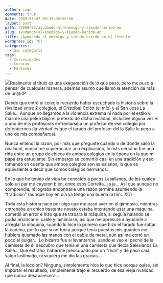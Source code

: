 ```yaml
---
author: ivan
comments: true
date: 2009-05-07 09:37:00+00:00
layout: post
path: /2009/05/ayudando-al-enemigo-y-siendo-herido-en
slug: ayudando-al-enemigo-y-siendo-herido-en
title: ¡Ayudando al enemigo y siendo herido en el intento!
wordpress_id: 767
categories:
  - Sin categoría
tags:
  - Curiosidades
  - Locuras
  - Personal
---
```


[![](http://ivan.campananaranjo.com/wp-content/uploads/2009/05/6404.jpg)](http://1.bp.blogspot.com/_T2UWuNJg3dQ/SgKVmAlsFbI/AAAAAAAABfI/Lh2Old4iezU/s1600-h/6404.jpg)Realmente el título es una exageración de lo que pasó, pero me puso a pensar de cualquier manera, además asumo que llamó la atención de más de un@ :P

Desde que entré al colegio recuerdo haber escuchado la historia sobre la rivalidad entre 2 colegios, el Cristóbal Colón (el mío) y el San José La Salle... Aunque no llegamos a la violencia extrema ni nada por el estilo vi más de una pelea bajo el pretexto de dicha rivalidad, inclusive alguna vez vi a uno de mis profesores enfrentarse a un profesor de ese colegio por defendernos (la verdad es que el tarado del profesor del la Salle le pegó a uno de mis compañeros).

Nunca entendí la razón, por más que pregunté cuándo o de dónde salió la rivalidad, nunca me supieron dar una explicación, lo más cercano fue una riña entre un grupo de chicos de ambos colegios en la época en la que mi papá era estudiante. Sin embargo se convirtió casi en una tradición y eso tomando en cuenta que ambos colegios son salesianos, lo que es equivalente a decir que somos colegios hermanos.

En lo que he tenido de vida he conocido a pocos Lasallanos, de los cuales sólo un par me cayeron bien, entre esos Correita.. ja ja... Así que aunque no comprendía, ni lograba encontrarle una razón terminé asumiendo la "tradición" (aunque hoy en día ya tengo una buena razón.. XD)

Toda esta historia nace por algo que me pasó ayer en el gimnasio, mientras entrenaba un chico bastante novato estaba intentando usar una máquina, cometió un error e hizo que se trabara la máquina, si seguía halando se podía arrancar el cable y lastimarse, así que me apresuré a ayudarle a arreglar la máquina, cuando lo hice lo primero que hizo el tarado fue soltar la cadena, por lo que si no fuera porque tenía puestos mis guantes me hubiera quemado las manos con el cable de metal, aún así me corté un poco el pulgar... Lo bizarro fue al levantarme, uando el veo el pecho de la camiseta de él descubro que tenía el una camiseta que decía Salesianos La Salle... Qué extraño, haberme preocupado por un "rival" y de paso casi salgo lastimado, ni siquiera me dio las gracias...

Al final, la lección? Ninguna, simplemente hice lo que hice porque quise, sin importar el resultado, simplemente trajo el recuerdo de esa vieja rivalidad que nunca desaparecerá...

